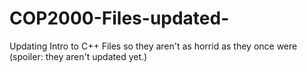 # COP2000-Files-updated-
Updating Intro to C++ Files so they aren't as horrid as they once were (spoiler: they aren't updated yet.)
